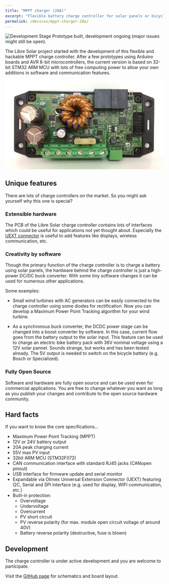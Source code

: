 ```yaml
---
title: "MPPT charger (20A)"
excerpt: "Flexible battery charge controller for solar panels or bicycle generators."
permalink: /devices/mppt-charger-20a/
---
```


![Development Stage](https://img.shields.io/badge/development%20stage-beta-orange.svg) Prototype built, development ongoing (major issues might still be open).

The Libre Solar project started with the development of this flexible and hackable MPPT charge controller. After a few prototypes using Arduino boards and AVR 8-bit microcontrollers, the current version is based on 32-bit STM32 ARM MCU with lots of free computing power to allow your own additions in software and communication features.

![Charge controller PCB](/images/mppt-charger_20a.jpg)

## Unique features

There are lots of charge controllers on the market. So you might ask yourself why this one is special?

### Extensible hardware

The PCB of the Libre Solar charge controller contains lots of interfaces which could be useful for applications not yet thought about. Especially the [UEXT connector](https://en.wikipedia.org/wiki/UEXT) is useful to add features like displays, wireless communication, etc.

### Creativity by software

Though the primary function of the charge controller is to charge a battery using solar panels, the hardware behind the charge controller is just a high-power DC/DC buck converter. With some tiny software changes it can be used for numerous other applications.

Some examples:

- Small wind turbines with AC generators can be easily connected to the charge controller using some diodes for rectification. Now you can develop a Maximum Power Point Tracking algorithm for your wind turbine.

- As a synchronous buck converter, the DCDC power stage can be changed into a boost converter by software. In this case, current flow goes from the battery output to the solar input. This feature can be used to charge an electric bike battery pack with 36V nominal voltage using a 12V solar pannel. Sounds strange, but works and has been tested already. The 5V output is needed to switch on the bicycle battery (e.g. Bosch or Specialized).

### Fully Open Source

Software and hardware are fully open source and can be used even for commercial applications. You are free to change whatever you want as long as you publish your changes and contribute to the open source hardware community.

## Hard facts

If you want to know the core specifications...

- Maximum Power Point Tracking (MPPT)
- 12V or 24V battery output
- 20A peak charging current
- 55V max PV input
- 32bit ARM MCU (STM32F072)
- CAN communication interface with standard RJ45 jacks (CANopen pinout)
- USB interface for firmware update and serial monitor
- Expandable via Olimex Universal Extension Connector (UEXT) featuring I2C, Serial and SPI interface (e.g. used for display, WIFI communication, etc.)
- Built-in protection:
  - Overvoltage
  - Undervoltage
  - Overcurrent
  - PV short circuit
  - PV reverse polarity (for max. module open circuit voltage of around 40V)
  - Battery reverse polarity (destructive, fuse is blown)

## Development

The charge controller is under active development and you are welcome to participate.

Visit the [GitHub page](https://github.com/LibreSolar/MPPT-Charger_20A "20A MPPT Solar Charge Controller") for schematics and board layout.
